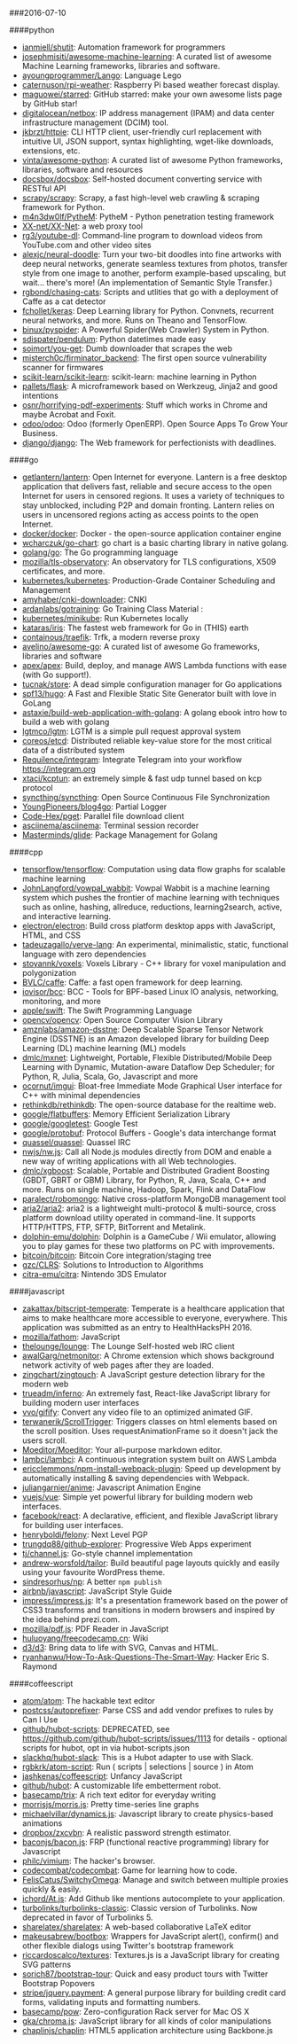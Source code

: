 ###2016-07-10

####python
* [ianmiell/shutit](https://github.com/ianmiell/shutit): Automation framework for programmers
* [josephmisiti/awesome-machine-learning](https://github.com/josephmisiti/awesome-machine-learning): A curated list of awesome Machine Learning frameworks, libraries and software.
* [ayoungprogrammer/Lango](https://github.com/ayoungprogrammer/Lango): Language Lego
* [caternuson/rpi-weather](https://github.com/caternuson/rpi-weather): Raspberry Pi based weather forecast display.
* [maguowei/starred](https://github.com/maguowei/starred): GitHub starred: make your own awesome lists page by GitHub star!
* [digitalocean/netbox](https://github.com/digitalocean/netbox): IP address management (IPAM) and data center infrastructure management (DCIM) tool.
* [jkbrzt/httpie](https://github.com/jkbrzt/httpie): CLI HTTP client, user-friendly curl replacement with intuitive UI, JSON support, syntax highlighting, wget-like downloads, extensions, etc.
* [vinta/awesome-python](https://github.com/vinta/awesome-python): A curated list of awesome Python frameworks, libraries, software and resources
* [docsbox/docsbox](https://github.com/docsbox/docsbox): Self-hosted document converting service with RESTful API
* [scrapy/scrapy](https://github.com/scrapy/scrapy): Scrapy, a fast high-level web crawling & scraping framework for Python.
* [m4n3dw0lf/PytheM](https://github.com/m4n3dw0lf/PytheM): PytheM - Python penetration testing framework
* [XX-net/XX-Net](https://github.com/XX-net/XX-Net): a web proxy tool
* [rg3/youtube-dl](https://github.com/rg3/youtube-dl): Command-line program to download videos from YouTube.com and other video sites
* [alexjc/neural-doodle](https://github.com/alexjc/neural-doodle): Turn your two-bit doodles into fine artworks with deep neural networks, generate seamless textures from photos, transfer style from one image to another, perform example-based upscaling, but wait... there's more! (An implementation of Semantic Style Transfer.)
* [rgbond/chasing-cats](https://github.com/rgbond/chasing-cats): Scripts and utlities that go with a deployment of Caffe as a cat detector
* [fchollet/keras](https://github.com/fchollet/keras): Deep Learning library for Python. Convnets, recurrent neural networks, and more. Runs on Theano and TensorFlow.
* [binux/pyspider](https://github.com/binux/pyspider): A Powerful Spider(Web Crawler) System in Python.
* [sdispater/pendulum](https://github.com/sdispater/pendulum): Python datetimes made easy
* [soimort/you-get](https://github.com/soimort/you-get):  Dumb downloader that scrapes the web
* [misterch0c/firminator_backend](https://github.com/misterch0c/firminator_backend): The first open source vulnerability scanner for firmwares
* [scikit-learn/scikit-learn](https://github.com/scikit-learn/scikit-learn): scikit-learn: machine learning in Python
* [pallets/flask](https://github.com/pallets/flask): A microframework based on Werkzeug, Jinja2 and good intentions
* [osnr/horrifying-pdf-experiments](https://github.com/osnr/horrifying-pdf-experiments):  Stuff which works in Chrome and maybe Acrobat and Foxit.
* [odoo/odoo](https://github.com/odoo/odoo): Odoo (formerly OpenERP). Open Source Apps To Grow Your Business.
* [django/django](https://github.com/django/django): The Web framework for perfectionists with deadlines.

####go
* [getlantern/lantern](https://github.com/getlantern/lantern):  Open Internet for everyone. Lantern is a free desktop application that delivers fast, reliable and secure access to the open Internet for users in censored regions. It uses a variety of techniques to stay unblocked, including P2P and domain fronting. Lantern relies on users in uncensored regions acting as access points to the open Internet.
* [docker/docker](https://github.com/docker/docker): Docker - the open-source application container engine
* [wcharczuk/go-chart](https://github.com/wcharczuk/go-chart): go chart is a basic charting library in native golang.
* [golang/go](https://github.com/golang/go): The Go programming language
* [mozilla/tls-observatory](https://github.com/mozilla/tls-observatory): An observatory for TLS configurations, X509 certificates, and more.
* [kubernetes/kubernetes](https://github.com/kubernetes/kubernetes): Production-Grade Container Scheduling and Management
* [amyhaber/cnki-downloader](https://github.com/amyhaber/cnki-downloader): CNKI
* [ardanlabs/gotraining](https://github.com/ardanlabs/gotraining): Go Training Class Material :
* [kubernetes/minikube](https://github.com/kubernetes/minikube): Run Kubernetes locally
* [kataras/iris](https://github.com/kataras/iris): The fastest web framework for Go in (THIS) earth
* [containous/traefik](https://github.com/containous/traefik): Trfk, a modern reverse proxy
* [avelino/awesome-go](https://github.com/avelino/awesome-go): A curated list of awesome Go frameworks, libraries and software
* [apex/apex](https://github.com/apex/apex): Build, deploy, and manage AWS Lambda functions with ease (with Go support!).
* [tucnak/store](https://github.com/tucnak/store): A dead simple configuration manager for Go applications
* [spf13/hugo](https://github.com/spf13/hugo): A Fast and Flexible Static Site Generator built with love in GoLang
* [astaxie/build-web-application-with-golang](https://github.com/astaxie/build-web-application-with-golang): A golang ebook intro how to build a web with golang
* [lgtmco/lgtm](https://github.com/lgtmco/lgtm): LGTM is a simple pull request approval system
* [coreos/etcd](https://github.com/coreos/etcd): Distributed reliable key-value store for the most critical data of a distributed system
* [Requilence/integram](https://github.com/Requilence/integram): Integrate Telegram into your workflow  https://integram.org
* [xtaci/kcptun](https://github.com/xtaci/kcptun): an extremely simple & fast udp tunnel based on kcp protocol
* [syncthing/syncthing](https://github.com/syncthing/syncthing): Open Source Continuous File Synchronization
* [YoungPioneers/blog4go](https://github.com/YoungPioneers/blog4go): Partial Logger
* [Code-Hex/pget](https://github.com/Code-Hex/pget): Parallel file download client
* [asciinema/asciinema](https://github.com/asciinema/asciinema): Terminal session recorder
* [Masterminds/glide](https://github.com/Masterminds/glide): Package Management for Golang

####cpp
* [tensorflow/tensorflow](https://github.com/tensorflow/tensorflow): Computation using data flow graphs for scalable machine learning
* [JohnLangford/vowpal_wabbit](https://github.com/JohnLangford/vowpal_wabbit): Vowpal Wabbit is a machine learning system which pushes the frontier of machine learning with techniques such as online, hashing, allreduce, reductions, learning2search, active, and interactive learning.
* [electron/electron](https://github.com/electron/electron): Build cross platform desktop apps with JavaScript, HTML, and CSS
* [tadeuzagallo/verve-lang](https://github.com/tadeuzagallo/verve-lang): An experimental, minimalistic, static, functional language with zero dependencies
* [stoyannk/voxels](https://github.com/stoyannk/voxels): Voxels Library - C++ library for voxel manipulation and polygonization
* [BVLC/caffe](https://github.com/BVLC/caffe): Caffe: a fast open framework for deep learning.
* [iovisor/bcc](https://github.com/iovisor/bcc): BCC - Tools for BPF-based Linux IO analysis, networking, monitoring, and more
* [apple/swift](https://github.com/apple/swift): The Swift Programming Language
* [opencv/opencv](https://github.com/opencv/opencv): Open Source Computer Vision Library
* [amznlabs/amazon-dsstne](https://github.com/amznlabs/amazon-dsstne): Deep Scalable Sparse Tensor Network Engine (DSSTNE) is an Amazon developed library for building Deep Learning (DL) machine learning (ML) models
* [dmlc/mxnet](https://github.com/dmlc/mxnet): Lightweight, Portable, Flexible Distributed/Mobile Deep Learning with Dynamic, Mutation-aware Dataflow Dep Scheduler; for Python, R, Julia, Scala, Go, Javascript and more
* [ocornut/imgui](https://github.com/ocornut/imgui): Bloat-free Immediate Mode Graphical User interface for C++ with minimal dependencies
* [rethinkdb/rethinkdb](https://github.com/rethinkdb/rethinkdb): The open-source database for the realtime web.
* [google/flatbuffers](https://github.com/google/flatbuffers): Memory Efficient Serialization Library
* [google/googletest](https://github.com/google/googletest): Google Test
* [google/protobuf](https://github.com/google/protobuf): Protocol Buffers - Google's data interchange format
* [quassel/quassel](https://github.com/quassel/quassel): Quassel IRC
* [nwjs/nw.js](https://github.com/nwjs/nw.js): Call all Node.js modules directly from DOM and enable a new way of writing applications with all Web technologies.
* [dmlc/xgboost](https://github.com/dmlc/xgboost): Scalable, Portable and Distributed Gradient Boosting (GBDT, GBRT or GBM) Library, for Python, R, Java, Scala, C++ and more. Runs on single machine, Hadoop, Spark, Flink and DataFlow
* [paralect/robomongo](https://github.com/paralect/robomongo): Native cross-platform MongoDB management tool
* [aria2/aria2](https://github.com/aria2/aria2): aria2 is a lightweight multi-protocol & multi-source, cross platform download utility operated in command-line. It supports HTTP/HTTPS, FTP, SFTP, BitTorrent and Metalink.
* [dolphin-emu/dolphin](https://github.com/dolphin-emu/dolphin): Dolphin is a GameCube / Wii emulator, allowing you to play games for these two platforms on PC with improvements.
* [bitcoin/bitcoin](https://github.com/bitcoin/bitcoin): Bitcoin Core integration/staging tree
* [gzc/CLRS](https://github.com/gzc/CLRS): Solutions to Introduction to Algorithms
* [citra-emu/citra](https://github.com/citra-emu/citra): Nintendo 3DS Emulator

####javascript
* [zakattax/bitscript-temperate](https://github.com/zakattax/bitscript-temperate): Temperate is a healthcare application that aims to make healthcare more accessible to everyone, everywhere. This application was submitted as an entry to HealthHacksPH 2016.
* [mozilla/fathom](https://github.com/mozilla/fathom): JavaScript
* [thelounge/lounge](https://github.com/thelounge/lounge): The Lounge  Self-hosted web IRC client
* [awalGarg/netmonitor](https://github.com/awalGarg/netmonitor): A Chrome extension which shows background network activity of web pages after they are loaded.
* [zingchart/zingtouch](https://github.com/zingchart/zingtouch): A JavaScript gesture detection library for the modern web
* [trueadm/inferno](https://github.com/trueadm/inferno): An extremely fast, React-like JavaScript library for building modern user interfaces
* [vvo/gifify](https://github.com/vvo/gifify):  Convert any video file to an optimized animated GIF.
* [terwanerik/ScrollTrigger](https://github.com/terwanerik/ScrollTrigger): Triggers classes on html elements based on the scroll position. Uses requestAnimationFrame so it doesn't jack the users scroll.
* [Moeditor/Moeditor](https://github.com/Moeditor/Moeditor): Your all-purpose markdown editor.
* [lambci/lambci](https://github.com/lambci/lambci): A continuous integration system built on AWS Lambda
* [ericclemmons/npm-install-webpack-plugin](https://github.com/ericclemmons/npm-install-webpack-plugin): Speed up development by automatically installing & saving dependencies with Webpack.
* [juliangarnier/anime](https://github.com/juliangarnier/anime): Javascript Animation Engine
* [vuejs/vue](https://github.com/vuejs/vue): Simple yet powerful library for building modern web interfaces.
* [facebook/react](https://github.com/facebook/react): A declarative, efficient, and flexible JavaScript library for building user interfaces.
* [henryboldi/felony](https://github.com/henryboldi/felony):  Next Level PGP
* [trungdq88/github-explorer](https://github.com/trungdq88/github-explorer): Progressive Web Apps experiment
* [tj/channel.js](https://github.com/tj/channel.js): Go-style channel implementation
* [andrew-worsfold/tailor](https://github.com/andrew-worsfold/tailor): Build beautiful page layouts quickly and easily using your favourite WordPress theme.
* [sindresorhus/np](https://github.com/sindresorhus/np): A better `npm publish`
* [airbnb/javascript](https://github.com/airbnb/javascript): JavaScript Style Guide
* [impress/impress.js](https://github.com/impress/impress.js): It's a presentation framework based on the power of CSS3 transforms and transitions in modern browsers and inspired by the idea behind prezi.com.
* [mozilla/pdf.js](https://github.com/mozilla/pdf.js): PDF Reader in JavaScript
* [huluoyang/freecodecamp.cn](https://github.com/huluoyang/freecodecamp.cn): Wiki
* [d3/d3](https://github.com/d3/d3): Bring data to life with SVG, Canvas and HTML. 
* [ryanhanwu/How-To-Ask-Questions-The-Smart-Way](https://github.com/ryanhanwu/How-To-Ask-Questions-The-Smart-Way): Hacker Eric S. Raymond 

####coffeescript
* [atom/atom](https://github.com/atom/atom): The hackable text editor
* [postcss/autoprefixer](https://github.com/postcss/autoprefixer): Parse CSS and add vendor prefixes to rules by Can I Use
* [github/hubot-scripts](https://github.com/github/hubot-scripts): DEPRECATED, see https://github.com/github/hubot-scripts/issues/1113 for details - optional scripts for hubot, opt in via hubot-scripts.json
* [slackhq/hubot-slack](https://github.com/slackhq/hubot-slack): This is a Hubot adapter to use with Slack.
* [rgbkrk/atom-script](https://github.com/rgbkrk/atom-script):  Run ( scripts | selections | source ) in Atom
* [jashkenas/coffeescript](https://github.com/jashkenas/coffeescript): Unfancy JavaScript
* [github/hubot](https://github.com/github/hubot): A customizable life embetterment robot.
* [basecamp/trix](https://github.com/basecamp/trix): A rich text editor for everyday writing
* [morrisjs/morris.js](https://github.com/morrisjs/morris.js): Pretty time-series line graphs
* [michaelvillar/dynamics.js](https://github.com/michaelvillar/dynamics.js): Javascript library to create physics-based animations
* [dropbox/zxcvbn](https://github.com/dropbox/zxcvbn): A realistic password strength estimator.
* [baconjs/bacon.js](https://github.com/baconjs/bacon.js): FRP (functional reactive programming) library for Javascript
* [philc/vimium](https://github.com/philc/vimium): The hacker's browser.
* [codecombat/codecombat](https://github.com/codecombat/codecombat): Game for learning how to code.
* [FelisCatus/SwitchyOmega](https://github.com/FelisCatus/SwitchyOmega): Manage and switch between multiple proxies quickly & easily.
* [ichord/At.js](https://github.com/ichord/At.js): Add Github like mentions autocomplete to your application.
* [turbolinks/turbolinks-classic](https://github.com/turbolinks/turbolinks-classic): Classic version of Turbolinks. Now deprecated in favor of Turbolinks 5.
* [sharelatex/sharelatex](https://github.com/sharelatex/sharelatex): A web-based collaborative LaTeX editor
* [makeusabrew/bootbox](https://github.com/makeusabrew/bootbox): Wrappers for JavaScript alert(), confirm() and other flexible dialogs using Twitter's bootstrap framework
* [riccardoscalco/textures](https://github.com/riccardoscalco/textures): Textures.js is a JavaScript library for creating SVG patterns
* [sorich87/bootstrap-tour](https://github.com/sorich87/bootstrap-tour): Quick and easy product tours with Twitter Bootstrap Popovers
* [stripe/jquery.payment](https://github.com/stripe/jquery.payment): A general purpose library for building credit card forms, validating inputs and formatting numbers.
* [basecamp/pow](https://github.com/basecamp/pow): Zero-configuration Rack server for Mac OS X
* [gka/chroma.js](https://github.com/gka/chroma.js): JavaScript library for all kinds of color manipulations
* [chaplinjs/chaplin](https://github.com/chaplinjs/chaplin): HTML5 application architecture using Backbone.js
